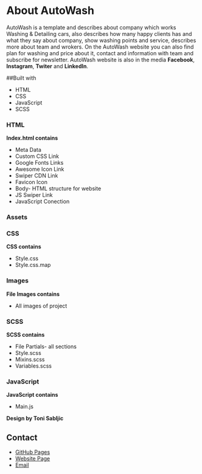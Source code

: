 # About AutoWash 
 AutoWash  is a template and describes about company which works Washing & Detailing cars,
  also describes
how many happy clients has and what they say about company, show washing points and service, describes more about team and wrokers.
On the AutoWash website you can also find plan for washing and price about it, contact and information with team and subscribe for newsletter.
AutoWash website is also in the media **Facebook**, **Instagram**, **Twiter** and **LinkedIn**.

##Built with

* HTML
* CSS
* JavaScript 
* SCSS

### HTML
**Index.html contains**
* Meta Data
* Custom CSS Link
* Google Fonts Links
* Awesome Icon Link
* Swiper CDN Link
* Favicon Icon
* Body- HTML structure for website 
* JS Swiper Link
* JavaScript Conection 

### Assets

### CSS
**CSS contains**
* Style.css
* Style.css.map

### Images 
**File Images contains**
* All images of project

### SCSS
**SCSS contains**
* File Partials- all sections 
* Style.scss
* Mixins.scss
* Variables.scss

### JavaScript
**JavaScript contains**
* Main.js


**Design by Toni Sabljic**

## Contact

* [GitHub Pages](https://github.com/T-sabljic)
* [Website Page](https://t-sabljic.github.io/Auto-Wash-project/)
* [Email](https://toni.majkic@gmail.com)

